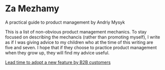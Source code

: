 # Za Mezhamy
A practical guide to product management by Andriy Mysyk

This is a list of non-obvious product management mechanics. To stay focused on describing the mechancis (rather than promoting myself), I write as if I was giving advice to my children who at the time of this writing are five and seven. I hope that if they choose to practice product management when they grow up, they will  find my advice useful.

[Lead time to adopt a new feature by B2B customers](/lead_time.md)
